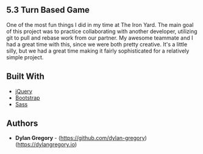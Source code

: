 ## 5.3 Turn Based Game

One of the most fun things I did in my time at The Iron Yard. The main goal of this project was to practice collaborating with another developer, utilizing git to pull and rebase work from our partner. My awesome teammate and I had a great time with this, since we were both pretty creative. It's a little silly, but we had a great time making it fairly sophisticated for a relatively simple project.

## Built With

* [jQuery](https://jquery.com/)
* [Bootstrap](http://getbootstrap.com/)
* [Sass](http://sass-lang.com/)


## Authors

* **Dylan Gregory** - (https://github.com/dylan-gregory) (https://dylangregory.io)
